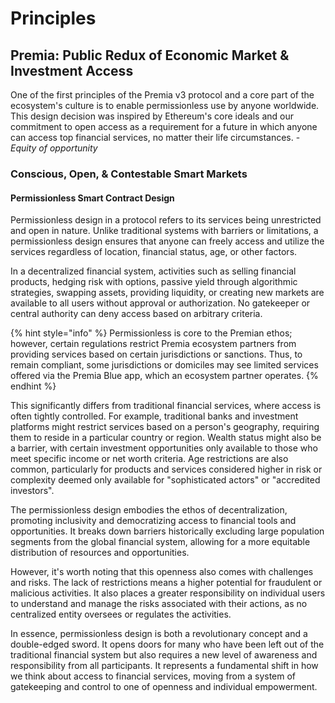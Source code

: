 # Principles

## Premia: Public Redux of Economic Market & Investment Access

One of the first principles of the Premia v3 protocol and a core part of the ecosystem's culture is to enable permissionless use by anyone worldwide. This design decision was inspired by Ethereum's core ideals and our commitment to open access as a requirement for a future in which anyone can access top financial services, no matter their life circumstances. - _Equity of opportunity_

### Conscious, Open, & Contestable Smart Markets&#x20;

#### Permissionless Smart Contract Design

Permissionless design in a protocol refers to its services being unrestricted and open in nature. Unlike traditional systems with barriers or limitations, a permissionless design ensures that anyone can freely access and utilize the services regardless of location, financial status, age, or other factors.

In a decentralized financial system, activities such as selling financial products, hedging risk with options, passive yield through algorithmic strategies, swapping assets, providing liquidity, or creating new markets are available to all users without approval or authorization. No gatekeeper or central authority can deny access based on arbitrary criteria.

{% hint style="info" %}
Permissionless is core to the Premian ethos; however, certain regulations restrict Premia ecosystem partners from providing services based on certain jurisdictions or sanctions. Thus, to remain compliant, some jurisdictions or domiciles may see limited services offered via the Premia Blue app, which an ecosystem partner operates.
{% endhint %}

This significantly differs from traditional financial services, where access is often tightly controlled. For example, traditional banks and investment platforms might restrict services based on a person's geography, requiring them to reside in a particular country or region. Wealth status might also be a barrier, with certain investment opportunities only available to those who meet specific income or net worth criteria. Age restrictions are also common, particularly for products and services considered higher in risk or complexity deemed only available for "sophisticated actors" or "accredited investors".

The permissionless design embodies the ethos of decentralization, promoting inclusivity and democratizing access to financial tools and opportunities. It breaks down barriers historically excluding large population segments from the global financial system, allowing for a more equitable distribution of resources and opportunities.

However, it's worth noting that this openness also comes with challenges and risks. The lack of restrictions means a higher potential for fraudulent or malicious activities. It also places a greater responsibility on individual users to understand and manage the risks associated with their actions, as no centralized entity oversees or regulates the activities.

In essence, permissionless design is both a revolutionary concept and a double-edged sword. It opens doors for many who have been left out of the traditional financial system but also requires a new level of awareness and responsibility from all participants. It represents a fundamental shift in how we think about access to financial services, moving from a system of gatekeeping and control to one of openness and individual empowerment.
